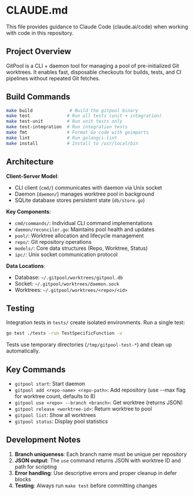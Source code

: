 # CLAUDE.md

This file provides guidance to Claude Code (claude.ai/code) when working with code in this repository.

## Project Overview

GitPool is a CLI + daemon tool for managing a pool of pre-initialized Git worktrees. It enables fast, disposable checkouts for builds, tests, and CI pipelines without repeated Git fetches.

## Build Commands

```bash
make build              # Build the gitpool binary
make test              # Run all tests (unit + integration)
make test-unit         # Run unit tests only
make test-integration  # Run integration tests
make fmt               # Format Go code with goimports
make lint              # Run golangci-lint
make install           # Install to /usr/local/bin
```

## Architecture

**Client-Server Model**:
- CLI client (`cmd/`) communicates with daemon via Unix socket
- Daemon (`daemon/`) manages worktree pool in background
- SQLite database stores persistent state (`db/store.go`)

**Key Components**:
- `cmd/commands/`: Individual CLI command implementations
- `daemon/reconciler.go`: Maintains pool health and updates
- `pool/`: Worktree allocation and lifecycle management
- `repo/`: Git repository operations
- `models/`: Core data structures (Repo, Worktree, Status)
- `ipc/`: Unix socket communication protocol

**Data Locations**:
- Database: `~/.gitpool/worktrees/gitpool.db`
- Socket: `~/.gitpool/worktrees/daemon.sock`
- Worktrees: `~/.gitpool/worktrees/<repo>/<id>`

## Testing

Integration tests in `tests/` create isolated environments. Run a single test:
```bash
go test ./tests -run TestSpecificFunction -v
```

Tests use temporary directories (`/tmp/gitpool-test-*`) and clean up automatically.

## Key Commands

- `gitpool start`: Start daemon
- `gitpool add <repo-name> <repo-path>`: Add repository (use --max flag for worktree count, defaults to 8)
- `gitpool use <repo> --branch <branch>`: Get worktree (returns JSON)
- `gitpool release <worktree-id>`: Return worktree to pool
- `gitpool list`: Show all worktrees
- `gitpool status`: Display pool statistics

## Development Notes

1. **Branch uniqueness**: Each branch name must be unique per repository
2. **JSON output**: The `use` command returns JSON with worktree ID and path for scripting
3. **Error handling**: Use descriptive errors and proper cleanup in defer blocks
4. **Testing**: Always run `make test` before committing changes